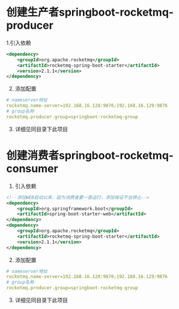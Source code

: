 # 创建生产者springboot-rocketmq-producer

1.引入依赖
```xml
<dependency>
    <groupId>org.apache.rocketmq</groupId>
    <artifactId>rocketmq-spring-boot-starter</artifactId>
    <version>2.1.1</version>
</dependency>
```


2. 添加配置
```yaml
# nameserver地址
rocketmq.name-server=192.168.16.128:9876;192.168.16.129:9876
# group名称
rocketmq.producer.group=springboot-rocketmq-group
```

3. 详细见同目录下此项目


# 创建消费者springboot-rocketmq-consumer

1. 引入依赖

```xml
<!--添加WEB启动以来，因为消费者要一直运行，添加保证不会停止-->
<dependency>
    <groupId>org.springframework.boot</groupId>
    <artifactId>spring-boot-starter-web</artifactId>
</dependency>
<dependency>
    <groupId>org.apache.rocketmq</groupId>
    <artifactId>rocketmq-spring-boot-starter</artifactId>
    <version>2.1.1</version>
</dependency>
```

2. 添加配置
```yaml
# nameserver地址
rocketmq.name-server=192.168.16.128:9876;192.168.16.129:9876
# group名称
rocketmq.producer.group=springboot-rocketmq-group
```

3. 详细见同目录下此项目